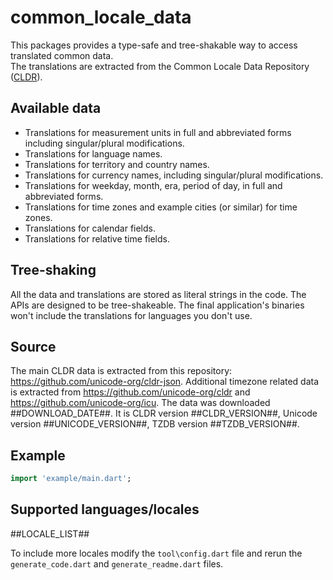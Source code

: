 # common_locale_data

This packages provides a type-safe and tree-shakable way to access translated common data.  
The translations are extracted from the Common Locale Data
Repository ([CLDR](https://cldr.unicode.org/)).

## Available data

- Translations for measurement units in full and abbreviated forms including singular/plural
  modifications.
- Translations for language names.
- Translations for territory and country names.
- Translations for currency names, including singular/plural modifications.
- Translations for weekday, month, era, period of day, in full and abbreviated forms.
- Translations for time zones and example cities (or similar) for time zones.
- Translations for calendar fields.
- Translations for relative time fields.

## Tree-shaking

All the data and translations are stored as literal strings in the code. The APIs are designed to be
tree-shakeable. The final application's binaries won't include the translations for languages you
don't use.

## Source

The main CLDR data is extracted from this repository: https://github.com/unicode-org/cldr-json.
Additional timezone related data is extracted from https://github.com/unicode-org/cldr
and https://github.com/unicode-org/icu.
The data was downloaded ##DOWNLOAD_DATE##.
It is CLDR version ##CLDR_VERSION##, Unicode version ##UNICODE_VERSION##, TZDB version
##TZDB_VERSION##.

## Example

```dart
import 'example/main.dart';
```

## Supported languages/locales

##LOCALE_LIST##

To include more locales modify the ```tool\config.dart``` file and rerun
the ```generate_code.dart``` and ```generate_readme.dart``` files.